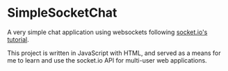 # SimpleSocketChat
A very simple chat application using websockets following [socket.io's tutorial](https://socket.io/docs/v4/tutorial/introduction).

This project is written in JavaScript with HTML, and served as a means for me to learn and use the socket.io API for multi-user web applications.
